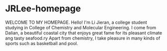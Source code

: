 # JRLee-homepage
WELCOME TO MY HOMEPAGE.
Hello! I'm Li Jieran, a college student studying in College of Chemistry and Molecular Engineering.
I come from Dalian, a beautiful coastal city that enjoys great fame for its pleasant climate ang tasty seafood.ry 
Apart from chemistry, I take pleasure in many kinds of sports such as basketball and pool.
